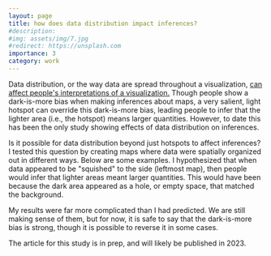 ```yaml
---
layout: page
title: how does data distribution impact inferences?
#description: 
#img: assets/img/7.jpg
#redirect: https://unsplash.com
importance: 3
category: work
---
```


Data distribution, or the way data are spread throughout a visualization, <a href="https://www.tandfonline.com/doi/abs/10.1559/152304089783813918">can affect people's interpretations of a visualization.</a> Though people show a dark-is-more bias when making inferences about maps, a very salient, light hotspot can override this dark-is-more bias, leading people to infer that the lighter area (i.e., the hotspot) means larger quantities. However, to date this has been the only study showing effects of data distribution on inferences.

Is it possible for data distribution beyond just hotspots to affect inferences? I tested this question by creating maps where data were spatially organized out in different ways. Below are some examples. I hypothesized that when data appeared to be "squished" to the side (leftmost map), then people would infer that lighter areas meant larger quantities. This would have been because the dark area appeared as a hole, or empty space, that matched the background.

My results were far more complicated than I had predicted. We are still making sense of them, but for now, it is safe to say that the dark-is-more bias is strong, though it is possible to reverse it in some cases.

The article for this study is in prep, and will likely be published in 2023.


